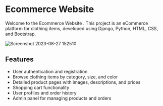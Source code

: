 # Ecommerce Website

Welcome to the Ecommerce  Website . This project is an eCommerce platform for clothing items, developed using Django, Python, HTML, CSS, and Bootstrap.

![Screenshot 2023-08-27 152510](https://github.com/shiv4488/eshop/assets/118911917/758e2867-ad3f-408a-bfee-c9141f2aaf82)


## Features

- User authentication and registration
- Browse clothing items by category, size, and color
- Detailed product pages with images, descriptions, and prices
- Shopping cart functionality
- User profiles and order history
- Admin panel for managing products and orders
